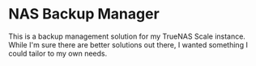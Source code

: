 # NAS Backup Manager
This is a backup management solution for my TrueNAS Scale instance. While I'm sure there are better solutions out there, I wanted something I could tailor to my own needs.

